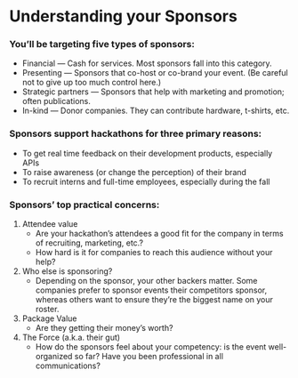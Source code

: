 # Understanding your Sponsors

### You’ll be targeting five types of sponsors:

* Financial — Cash for services. Most sponsors fall into this category.
* Presenting — Sponsors that co-host or co-brand your event. \(Be careful not to give up too much control here.\)
* Strategic partners — Sponsors that help with marketing and promotion; often publications.
* In-kind — Donor companies. They can contribute hardware, t-shirts, etc.

### Sponsors support hackathons for three primary reasons:

* To get real time feedback on their development products, especially APIs
* To raise awareness \(or change the perception\) of their brand
* To recruit interns and full-time employees, especially during the fall

### Sponsors’ top practical concerns:

1. Attendee value
   * Are your hackathon’s attendees a good fit for the company in terms of recruiting, marketing, etc.?
   * How hard is it for companies to reach this audience without your help?
2. Who else is sponsoring?
   * Depending on the sponsor, your other backers matter. Some companies prefer to sponsor events their competitors sponsor, whereas others want to ensure they’re the biggest name on your roster.
3. Package Value
   * Are they getting their money’s worth?
4. The Force \(a.k.a. their gut\)
   * How do the sponsors feel about your competency: is the event well-organized so far? Have you been professional in all communications?




